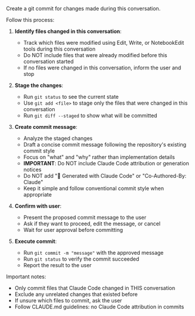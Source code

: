 Create a git commit for changes made during this conversation.

Follow this process:

1. **Identify files changed in this conversation**:
   - Track which files were modified using Edit, Write, or NotebookEdit tools during this conversation
   - Do NOT include files that were already modified before this conversation started
   - If no files were changed in this conversation, inform the user and stop

2. **Stage the changes**:
   - Run `git status` to see the current state
   - Use `git add <file>` to stage only the files that were changed in this conversation
   - Run `git diff --staged` to show what will be committed

3. **Create commit message**:
   - Analyze the staged changes
   - Draft a concise commit message following the repository's existing commit style
   - Focus on "what" and "why" rather than implementation details
   - **IMPORTANT**: Do NOT include Claude Code attribution or generation notices
   - Do NOT add "🤖 Generated with Claude Code" or "Co-Authored-By: Claude"
   - Keep it simple and follow conventional commit style when appropriate

4. **Confirm with user**:
   - Present the proposed commit message to the user
   - Ask if they want to proceed, edit the message, or cancel
   - Wait for user approval before committing

5. **Execute commit**:
   - Run `git commit -m "message"` with the approved message
   - Run `git status` to verify the commit succeeded
   - Report the result to the user

Important notes:
- Only commit files that Claude Code changed in THIS conversation
- Exclude any unrelated changes that existed before
- If unsure which files to commit, ask the user
- Follow CLAUDE.md guidelines: no Claude Code attribution in commits
